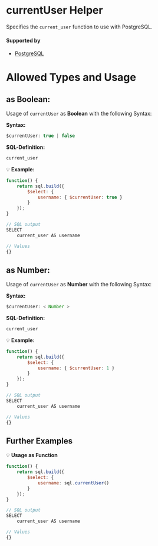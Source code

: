 # currentUser Helper
Specifies the `current_user` function to use with PostgreSQL.

#### Supported by
- [PostgreSQL](https://www.postgresql.org/docs/11/functions-info.html)

# Allowed Types and Usage

## as Boolean:

Usage of `currentUser` as **Boolean** with the following Syntax:

**Syntax:**

```javascript
$currentUser: true | false
```

**SQL-Definition:**
```javascript
current_user
```

:bulb: **Example:**
```javascript
function() {
    return sql.build({
        $select: {
            username: { $currentUser: true }
        }
    });
}

// SQL output
SELECT
    current_user AS username

// Values
{}
```

## as Number:

Usage of `currentUser` as **Number** with the following Syntax:

**Syntax:**

```javascript
$currentUser: < Number >
```

**SQL-Definition:**
```javascript
current_user
```

:bulb: **Example:**
```javascript
function() {
    return sql.build({
        $select: {
            username: { $currentUser: 1 }
        }
    });
}

// SQL output
SELECT
    current_user AS username

// Values
{}
```

## Further Examples

:bulb: **Usage as Function**
```javascript
function() {
    return sql.build({
        $select: {
            username: sql.currentUser()
        }
    });
}

// SQL output
SELECT
    current_user AS username

// Values
{}
```

